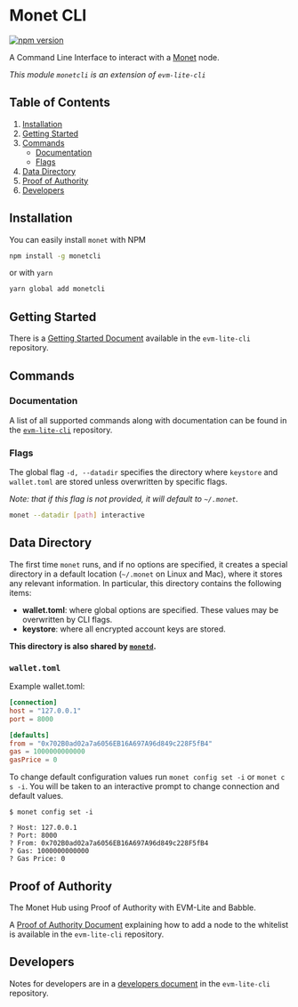 # Monet CLI

[![npm version](https://badge.fury.io/js/monetcli.svg)](https://badge.fury.io/js/monetcli)

A Command Line Interface to interact with a [Monet](https://github.com/mosaicnetworks/monetd#readme) node.

_This module `monetcli` is an extension of `evm-lite-cli`_

## Table of Contents

1. [Installation](#installation)
2. [Getting Started](#getting-started)
3. [Commands](#commands)
    - [Documentation](#documentation)
    - [Flags](#flags)
4. [Data Directory](#data-directory)
5. [Proof of Authority](#proof-of-authority)
6. [Developers](#developers)

## Installation

You can easily install `monet` with NPM

```bash
npm install -g monetcli
```

or with `yarn`

```bash
yarn global add monetcli
```

## Getting Started

There is a [Getting Started Document](https://github.com/mosaicnetworks/evm-lite-cli/blob/devlop/docs/getting-started.md) available in the `evm-lite-cli` repository.

## Commands

### Documentation

A list of all supported commands along with documentation can be found in the [`evm-lite-cli`](https://github.com/mosaicnetworks/evm-lite-cli/blob/devlop/docs/README.md) repository.

### Flags

The global flag `-d, --datadir` specifies the directory where `keystore` and `wallet.toml` are stored unless overwritten by specific flags.

_Note: that if this flag is not provided, it will default to `~/.monet`._

```bash
monet --datadir [path] interactive
```

## Data Directory

The first time `monet` runs, and if no options are specified, it creates a
special directory in a default location (`~/.monet` on Linux and Mac), where it
stores any relevant information. In particular, this directory contains the
following items:

-   **wallet.toml**: where global options are specified. These values may be
    overwritten by CLI flags.
-   **keystore**: where all encrypted account keys are stored.

**This directory is also shared by [`monetd`](https://github.com/mosaicnetworks/monetd).**

### `wallet.toml`

Example wallet.toml:

```toml
[connection]
host = "127.0.0.1"
port = 8000

[defaults]
from = "0x702B0ad02a7a6056EB16A697A96d849c228F5fB4"
gas = 1000000000000
gasPrice = 0
```

To change default configuration values run `monet config set -i` or `monet c s -i`. You will be
taken to an interactive prompt to change connection and default values.

```console
$ monet config set -i

? Host: 127.0.0.1
? Port: 8000
? From: 0x702B0ad02a7a6056EB16A697A96d849c228F5fB4
? Gas: 1000000000000
? Gas Price: 0
```

## Proof of Authority

The Monet Hub using Proof of Authority with EVM-Lite and Babble.

A [Proof of Authority Document](https://github.com/mosaicnetworks/evm-lite-cli/blob/devlop/docs/proof-of-authority.md) explaining how to add a node to the whitelist is available in the `evm-lite-cli` repository.

## Developers

Notes for developers are in a [developers document](https://github.com/mosaicnetworks/evm-lite-cli/blob/devlop/docs/developer.md) in the `evm-lite-cli` repository.
